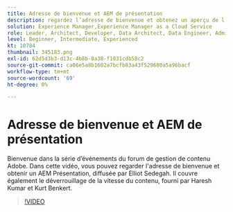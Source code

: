 ```yaml
---
title: Adresse de bienvenue et AEM de présentation
description: regardez l’adresse de bienvenue et obtenez un aperçu de l’AEM, couvre le déverrouillage de la vitesse du contenu,
solution: Experience Manager,Experience Manager as a Cloud Service
role: Leader, Architect, Developer, Data Architect, Data Engineer, Admin, User
level: Beginner, Intermediate, Experienced
kt: 10784
thumbnail: 345183.png
exl-id: 62d5d3b3-d13c-4b8b-8a38-f1031cdb58c2
source-git-commit: ca06e5a8b1602a7bcfb83a43f529680a5a96bacf
workflow-type: tm+mt
source-wordcount: '69'
ht-degree: 0%

---
```


# Adresse de bienvenue et AEM de présentation

Bienvenue dans la série d’événements du forum de gestion de contenu Adobe. Dans cette vidéo, vous pouvez regarder l&#39;adresse de bienvenue et obtenir un AEM Présentation, diffusée par Elliot Sedegah. Il couvre également le déverrouillage de la vitesse du contenu, fourni par Haresh Kumar et Kurt Benkert.

>[!VIDEO](https://video.tv.adobe.com/v/345183/?quality=12&learn=on)

